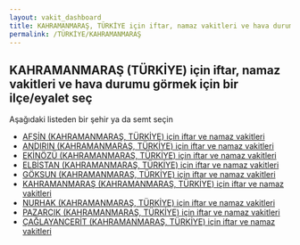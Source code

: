 ```yaml
---
layout: vakit_dashboard
title: KAHRAMANMARAŞ, TÜRKİYE için iftar, namaz vakitleri ve hava durumu - ilçe/eyalet seç
permalink: /TÜRKİYE/KAHRAMANMARAŞ
---
```


## KAHRAMANMARAŞ (TÜRKİYE) için iftar, namaz vakitleri ve hava durumu  görmek için bir ilçe/eyalet seç

Aşağıdaki listeden bir şehir ya da semt seçin

* [AFŞİN (KAHRAMANMARAŞ, TÜRKİYE) için iftar ve namaz vakitleri](/TÜRKİYE/KAHRAMANMARAŞ/AFŞİN)
* [ANDIRIN (KAHRAMANMARAŞ, TÜRKİYE) için iftar ve namaz vakitleri](/TÜRKİYE/KAHRAMANMARAŞ/ANDIRIN)
* [EKİNÖZÜ (KAHRAMANMARAŞ, TÜRKİYE) için iftar ve namaz vakitleri](/TÜRKİYE/KAHRAMANMARAŞ/EKİNÖZÜ)
* [ELBİSTAN (KAHRAMANMARAŞ, TÜRKİYE) için iftar ve namaz vakitleri](/TÜRKİYE/KAHRAMANMARAŞ/ELBİSTAN)
* [GÖKSUN (KAHRAMANMARAŞ, TÜRKİYE) için iftar ve namaz vakitleri](/TÜRKİYE/KAHRAMANMARAŞ/GÖKSUN)
* [KAHRAMANMARAŞ (KAHRAMANMARAŞ, TÜRKİYE) için iftar ve namaz vakitleri](/TÜRKİYE/KAHRAMANMARAŞ/KAHRAMANMARAŞ)
* [NURHAK (KAHRAMANMARAŞ, TÜRKİYE) için iftar ve namaz vakitleri](/TÜRKİYE/KAHRAMANMARAŞ/NURHAK)
* [PAZARCIK (KAHRAMANMARAŞ, TÜRKİYE) için iftar ve namaz vakitleri](/TÜRKİYE/KAHRAMANMARAŞ/PAZARCIK)
* [ÇAĞLAYANCERİT (KAHRAMANMARAŞ, TÜRKİYE) için iftar ve namaz vakitleri](/TÜRKİYE/KAHRAMANMARAŞ/ÇAĞLAYANCERİT)

<script type="text/javascript">
  var GLOBAL_COUNTRY = 'TÜRKİYE';
  var GLOBAL_CITY = 'KAHRAMANMARAŞ';
  var GLOBAL_STATE = 'KAHRAMANMARAŞ';
</script>
